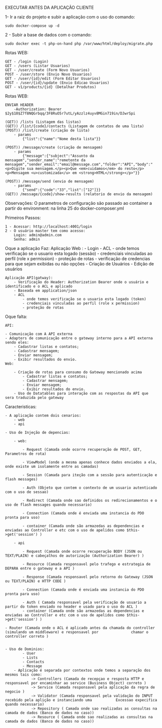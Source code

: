 
EXECUTAR ANTES DA APLICAÇÃO CLIENTE

1- Ir a raiz do projeto e subir a aplicação com o uso do comando:

    sudo docker-compose up -d


2 - Subir a base de dados com o comando:

    sudo docker exec -t php-on-hand php /var/www/html/deploy/migrate.php

Rotas WEB: 

    GET - /login (Login)
    GET - /users (Listar Usuarios)
    GET - /user/create (Form Novo Usuarios)
    POST - /user/store (Envio Novo Usuarios)
    GET - /user/{id}/edit (Form Editar Usuarios)
    POST - /user/{id}/update (Envio Edicao Usuarios)
    GET - v1/products/{id} (Detalhar Produtos)
   
Rotas WEB: 

    ENVIAR HEADER 
        -Authorization: Bearer $2y$10$Z7f8NQGrbqq/3F8RuO5r7utL/yAzzlz4uyv8MGin719in/DJwrSpi

    (GET)) /lists (Listagem das listas)
    (GET)) /list/{code}/contacts (Listagem de contatos de uma lista)
    (POST)) /list/create (criação de lista)
        - params
            {"list":{"name":"Nome desta lista"}}
    
    (POST)) /message/create (criação de mensagem)
        - params
            {"message":{"subject":"Assunto da mensagem","sender_name":"remetente da mensagem","sender_email":"email@message.com","folder":"API","body":"<p>Digite sua mensagem.</p><p>Que <em>cuidamos</em> do resto</p><p>Mensagem <u>customizada</u> em <strong>HTML</strong></p>"}}
    
    (POST)) /message/send (envio de mensagem)
        - params
            {"send":{"code":"33","list":["12"]}}
    (GET)) /message/{code}/show-results (relatorio de envio da mensagem)
    
    
Observações:
    O parametros de configuração são passado ao container a partir do environment: na linha 25 do docker-composer.yml

Primeiros Passos:

    1 - Acessar: http://localhost:4001/login
    2 - O usuário master tem como acesso:
        Login: admin@admin.com
        Senha: admin


Oque a aplicação Faz:
    Aplicação Web :
        - Login
        - ACL 
            - onde temos verificação se o usuario esta logado (sessão)
            - credenciais vinculadas ao perfil (role x permission)
            - proteção de rotas
            - verificação de credencias para que sejam exibidas ou não opções
        - Criação de Usuários
        - Edição de usuários

    
    Aplicação API(gatway):
        - Verificação do Header: Authorization Bearer onde o usuário e identificado e o ACL e aplicado
        - Baseada em application/json
        - ACL 
            - onde temos verificação se o usuario esta logado (token)
            - credenciais vinculadas ao perfil (role x permission)
            - proteção de rotas

Oque falta:

    API:

    - Comunicação com A API externa
    - Adapters de comunicação entre o gateway interno para a API externa sendo eles:
        - Cadastrar listas e contatos;
        - Cadastrar mensagem;
        - Enviar mensagem;
        - Exibir resultados do envio.
    Web:

        - Criação de rotas para consumo do Gateway mencionado acima
            - Cadastrar listas e contatos;
            - Cadastrar mensagem;
            - Enviar mensagem;
            - Exibir resultados do envio.
        - Uso de Datatables para interação com as respostas da API que sera traduzida pelo gateway

Caracteristicas:

    - A aplicação contem dois cenarios:
        - web
        - api

    - Uso de Injeção de depencias:

        - web:

            - Request (Camada onde ocorre recuperação de POST, GET, Parametros de rota)

            - ViewModel (onde a mesma apenas conhece dados enviados a ela, onde existe um isolamente entre as camadas)

            - Session (Camada para iteção com a sessão para autenticação e flash messages)

            - Auth (Objeto que contem o contexto de um usuario autenticado com o uso de sessao)

            - Redirect (Camada onde sao definidos os redirecionamentos e o uso de flash messages quando necessario)

            - Connection (Camada onde é enviada uma instancia do PDO pronta para uso)

            - container (Camada onde são armazedas as dependencias e enviadas ao Controller e etc com o uso de apelidos como $this->get('session') )

        - api

            - Request (Camada onde ocorre recuperação BODY (JSON ou TEXT/PLAIN) e cabeçalhos de autorização (Authorization Bearer) )

            - Resource (Camada responsavel pelo trafego e estrategia de DEPARA entre o gateway e a API )
            
            - Response (Camada responsavel pelo retorno do Gateway (JSON ou TEXT/PLAIN) e HTTP CODE )

            - Connection (Camada onde é enviada uma instancia do PDO pronta para uso)

            - Auth ( Camada responsavel pela verificação de usuario a partir do token enviado no header e usado para o uso do ACL )
            - container (Camada onde são armazedas as dependencias e enviadas ao Controller e etc com o uso de apelidos como $this->get('session') )

    - Router (Camada onde o ACL é aplicado antes da chamada do controller (simulando um middleware) e responsavel por               chamar o controller correto )


    - Uso de Dominios:
            - User
            - Lists
            - Contacts
            - Message
        - Aplicação é separada por contextos onde temos a separação dos mesmos tais como:
                -> Controllers (Camada de recepçao e resposta HTTP e responsavel por encaminhar ao service (Business Object) correto )
                -> Service (Camada responsavel pela aplicação da regra de negocio )
                -> Validator (Camada responsavel pela validação do INPUT recebido pela aplição e instanciando uma           Excessao expecifica quando necessario)
                -> Repository ( Camada onde sao realizadas as consultas na camada de dados (Banco de dados no caso))
                -> Resource ( Camada onde sao realizadas as consultas na camada de dados (Banco de dados no caso))

